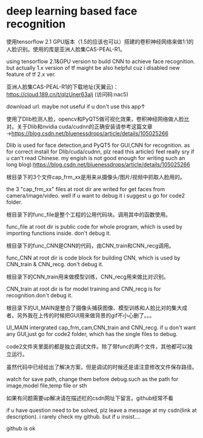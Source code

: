 # deep learning based face recognition
使用tensorflow 2.1 GPU版本（1.5的应该也可以）搭建的卷积神经网络来做1:1的人脸识别。使用的库是亚洲人脸集CAS-PEAL-R1。

using tensorflow 2.1&GPU version to build CNN to achieve face recognition. but actually 1.x version of tf maight be also helpful cuz i disabled new feature of tf 2.x ver. 

亚洲人脸集CAS-PEAL-R1的下载地址(天翼云)：https://cloud.189.cn/t/qIzUner63aIj (访问码:nac5)

download url. maybe not useful if u don't use this app↑

使用了Dlib检测人脸，opencv和PyQT5做可视化效果，卷积神经网络做人脸比对。关于Dlib和nvidia cuda/cudnn的正确安装请参考这篇文章→https://blog.csdn.net/bluenessdrops/article/details/105025266

Dlib is used for face detection,and PyQT5 for GUI,CNN for recognition. as for correct install for Dlib/cuda/cudnn, plz read this article(i feel really sry if u can't read Chinese. my engish is not good enough for writing such an long blog):https://blog.csdn.net/bluenessdrops/article/details/105025266

根目录下的3个文件cap_frm_xx是用来从摄像头/图片/视频中抓取人脸用的。

the 3 "cap_frm_xx" files at root dir are writed for get faces from camera/image/video. well if u want to debug it i suggest u go for code2 folder.

根目录下的func_file是整个工程的公用代码块。调用其中的函数使用。

func_file at root dir is public code for whole program, which is used by importing functions inside. don't debug it.

根目录下的func_CNN是CNN的代码，由CNN_train和CNN_recg调用。

func_CNN at root dir is code block for building CNN, which is used by CNN_train & CNN_recg. don't debug it.


根目录下的CNN_train用来做模型训练，CNN_recg用来做比对识别。

CNN_train at root dir is for model training and CNN_recg is for recognition.don't debug it.

根目录下的UI_MAIN是整合了摄像头捕获图像、模型训练和人脸比对的集大成者。另外我在上传的时候把GUI用来做背景的gif不小心删了。。。

UI_MAIN intergrated cap_frm_cam,CNN_train and CNN_recg. if u don't want any GUI,just go for code2 folder, which has the single files to debug.

code2文件夹里面的都是独立调试文件。除了带func的两个文件，其他都可以独立运行。

虽然代码中已经给出了解决方案，但是调试的时候还是请注意修改文件保存路径。

watch for save path, change them before debug.such as the path for image,model file,temp file or sth

如果有问题需要up解决请在描述栏的csdn网址下留言。github经常不看

if u have question need to be solved, plz leave a message at my csdn(link at description). i rarely check my github. but if u insist....

github is ok
